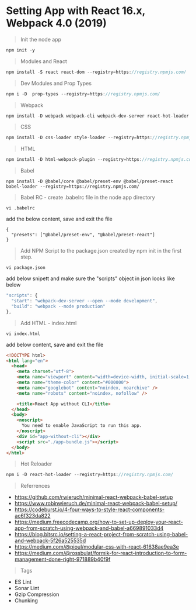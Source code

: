# Setting App with React 16.x, Webpack 4.0  (2019)

> Init the node app
```javascript
npm init -y
```

> Modules and React
```javascript
npm install -S react react-dom --registry=https://registry.npmjs.com/
```

> Dev Modules and Prop Types
```javascript
npm i -D  prop-types --registry=https://registry.npmjs.com/
```

> Webpack
```javascript
npm install -D webpack webpack-cli webpack-dev-server react-hot-loader --registry=https://registry.npmjs.com/
```
> CSS
```javascript
npm install -D css-loader style-loader --registry=https://registry.npmjs.com/
```
> HTML
```javascript
npm install -D html-webpack-plugin --registry=https://registry.npmjs.com/
```

> Babel
```javascsript
npm install -D @babel/core @babel/preset-env @babel/preset-react babel-loader --registry=https://registry.npmjs.com/
```
> Babel RC - create .babelrc file in the node app directory
```shell
vi .babelrc
```
add the below content, save and exit the file
```
{
  "presets": ["@babel/preset-env", "@babel/preset-react"]
}
```

> Add NPM Script to the package.json created by npm init in the first step.
```shell
vi package.json
```
add below snipett and make sure the "scripts" object in json looks like below
```javascript
"scripts": {
  "start": "webpack-dev-server --open --mode development",
  "build": "webpack --mode production"
},
```
> Add HTML - index.html
```shell
vi index.html
```
add below content, save and exit the file

```html
<!DOCTYPE html>
<html lang="en">
  <head>
    <meta charset="utf-8">
    <meta name="viewport" content="width=device-width, initial-scale=1, shrink-to-fit=no">
    <meta name="theme-color" content="#000000">
    <meta name="googlebot" content="noindex, noarchive" />
    <meta name="robots" content="noindex, nofollow" />

    <title>React App without CLI</title>
  </head>
  <body>
    <noscript>
      You need to enable JavaScript to run this app.
    </noscript>
    <div id="app-without-cli"></div>
    <script src="./app-bundle.js"></script>
  </body>
</html>
```

> Hot Reloader
```javascript
npm i -D react-hot-loader --registry=https://registry.npmjs.com/
```
> Referrences
* https://github.com/rwieruch/minimal-react-webpack-babel-setup
* https://www.robinwieruch.de/minimal-react-webpack-babel-setup/
* https://codeburst.io/4-four-ways-to-style-react-components-ac6f323da822
* https://medium.freecodecamp.org/how-to-set-up-deploy-your-react-app-from-scratch-using-webpack-and-babel-a669891033d4
* https://blog.bitsrc.io/setting-a-react-project-from-scratch-using-babel-and-webpack-5f26a525535d
* https://medium.com/@pioul/modular-css-with-react-61638ae9ea3e
* https://medium.com/@rossbulat/formik-for-react-introduction-to-form-management-done-right-971889b40f9f

> Tags
* ES Lint
* Sonar Lint
* Gzip Compression
* Chunking
